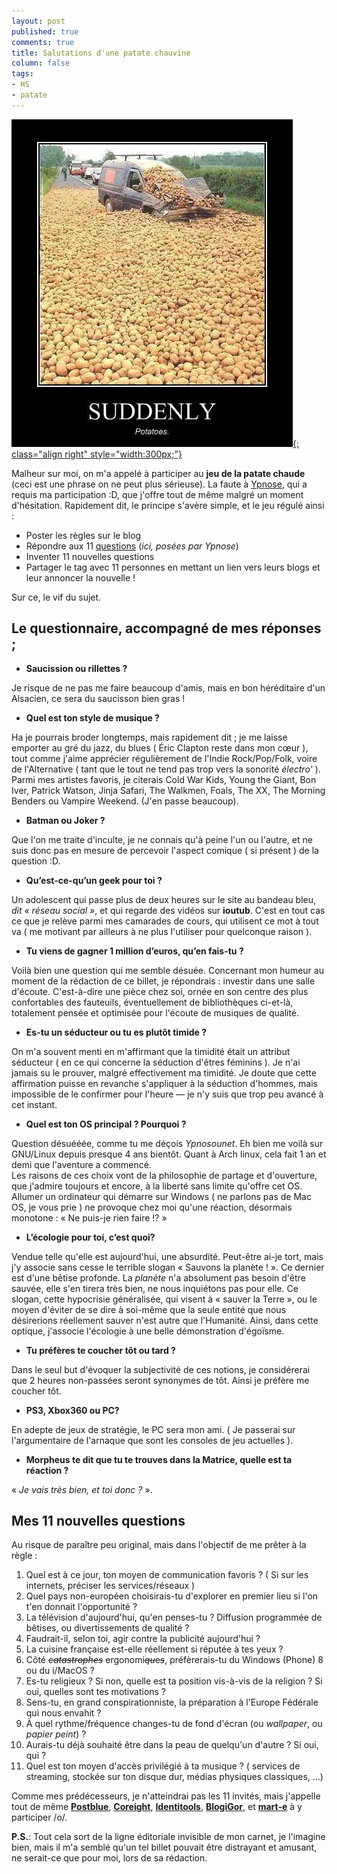 ```yaml
---
layout: post
published: true
comments: true
title: Salutations d'une patate chauvine
column: false
tags:
- HS
- patate
---
```

[![Suddenly, potatoes.](/images/potatoes.jpg){: class="align right" style="width:300px;"}](/images/potatoes.jpg)

Malheur sur moi, on m'a appelé à participer au **jeu de la patate chaude** (ceci est une phrase on ne peut plus sérieuse). La faute à [Ypnose](http://tetedulinuxien.fr/2013/02/potato-or-not/), qui a requis ma participation :D, que j'offre tout de même malgré un moment d'hésitation. Rapidement dit, le principe s'avère simple, et le jeu régulé ainsi :
* Poster les règles sur le blog
* Répondre aux 11 [questions](http://tetedulinuxien.fr/2013/02/potato-or-not/) (*ici, posées par Ypnose*)
* Inventer 11 nouvelles questions
* Partager le tag avec 11 personnes en mettant un lien vers leurs blogs et leur annoncer la nouvelle !

Sur ce, le vif du sujet.
## Le questionnaire, accompagné de mes réponses ;

* **Saucission ou rillettes ?**

Je risque de ne pas me faire beaucoup d'amis, mais en bon héréditaire d'un Alsacien, ce sera du saucisson bien gras !

* **Quel est ton style de musique ?**

Ha je pourrais broder longtemps, mais rapidement dit ; je me laisse emporter au gré du jazz, du blues ( Éric Clapton reste dans mon cœur ), tout comme j'aime apprécier régulièrement de l'Indie Rock/Pop/Folk, voire de l'Alternative ( tant que le tout ne tend pas trop vers la sonorité *électro'* ).  
Parmi mes artistes favoris, je citerais Cold War Kids, Young the Giant, Bon Iver, Patrick Watson, Jinja Safari, The Walkmen, Foals, The XX, The Morning Benders ou Vampire Weekend. (J'en passe beaucoup).

* **Batman ou Joker ?**

Que l'on me traite d'inculte, je ne connais qu'à peine l'un ou l'autre, et ne suis donc pas en mesure de percevoir l'aspect comique ( si présent ) de la question :D.

* **Qu’est-ce-qu’un geek pour toi ?**

Un adolescent qui passe plus de deux heures sur le site au bandeau bleu, *dit « réseau social »*, et qui regarde des vidéos sur **ioutub**. C'est en tout cas ce que je relève parmi mes camarades de cours, qui utilisent ce mot à tout va ( me motivant par ailleurs à ne plus l'utiliser pour quelconque raison ).

* **Tu viens de gagner 1 million d’euros, qu’en fais-tu ?**

Voilà bien une question qui me semble désuée. Concernant mon humeur au moment de la rédaction de ce billet, je répondrais : investir dans une salle d'écoute. C'est-à-dire une pièce chez soi, ornée en son centre des plus confortables des fauteuils, éventuellement de bibliothèques ci-et-là, totalement pensée et optimisée pour l'écoute de musiques de qualité.

* **Es-tu un séducteur ou tu es plutôt timide ?**

On m'a souvent menti en m'affirmant que la timidité était un attribut séducteur ( en ce qui concerne la séduction d'êtres féminins ). Je n'ai jamais su le prouver, malgré effectivement ma timidité. Je doute que cette affirmation puisse en revanche s'appliquer à la séduction d'hommes, mais impossible de le confirmer pour l'heure — je n'y suis que trop peu avancé à cet instant.

* **Quel est ton OS principal ? Pourquoi ?**

Question désuééée, comme tu me déçois *Ypnosounet*. Eh bien me voilà sur GNU/Linux depuis presque 4 ans bientôt. Quant à Arch linux, cela fait 1 an et demi que l'aventure a commencé.  
Les raisons de ces choix vont de la philosophie de partage et d'ouverture, que j'admire toujours et encore, à la liberté sans limite qu'offre cet OS. Allumer un ordinateur qui démarre sur Windows ( ne parlons pas de Mac OS, je vous prie ) ne provoque chez moi qu'une réaction, désormais monotone : « Ne puis-je rien faire !? »

* **L’écologie pour toi, c’est quoi?**

Vendue telle qu'elle est aujourd'hui, une absurdité. Peut-être ai-je tort, mais j'y associe sans cesse le terrible slogan « Sauvons la planète ! ». Ce dernier est d'une bêtise profonde. La *planète* n'a absolument pas besoin d'être sauvée, elle s'en tirera très bien, ne nous inquiétons pas pour elle. Ce slogan, cette hypocrisie généralisée, qui visent à « sauver la Terre », ou le moyen d'éviter de se dire à soi-même que la seule entité que nous désirerions réellement sauver n'est autre que l'Humanité. Ainsi, dans cette optique, j'associe l'écologie à une belle démonstration d'égoïsme.

* **Tu préfères te coucher tôt ou tard ?**

Dans le seul but d'évoquer la subjectivité de ces notions, je considérerai que 2 heures non-passées seront synonymes de tôt. Ainsi je préfère me coucher tôt.

* **PS3, Xbox360 ou PC?**

En adepte de jeux de stratégie, le PC sera mon ami. ( Je passerai sur l'argumentaire de l'arnaque que sont les consoles de jeu actuelles ).

* **Morpheus te dit que tu te trouves dans la Matrice, quelle est ta réaction ?**

« *Je vais très bien, et toi donc ?* ».

## Mes 11 nouvelles questions

Au risque de paraître peu original, mais dans l'objectif de me prêter à la règle :

1. Quel est à ce jour, ton moyen de communication favoris ? ( Si sur les internets, préciser les services/réseaux )
2. Quel pays non-européen choisirais-tu d'explorer en premier lieu si l'on t'en donnait l'opportunité ?
3. La télévision d'aujourd'hui, qu'en penses-tu ? Diffusion programmée de bêtises, ou divertissements de qualité ?
4. Faudrait-il, selon toi, agir contre la publicité aujourd'hui ?
5. La cuisine française est-elle réellement si réputée à tes yeux ?
6. Côté <span style="text-decoration:line-through"><em>catastrophes</em></span> ergonomi<span style="text-decoration:line-through"><em>qu</em></span>e<span style="text-decoration:line-through"><em>s</em></span>, préfèrerais-tu du Windows (Phone) 8 ou du i/MacOS ?
7. Es-tu religieux ? Si non, quelle est ta position vis-à-vis de la religion ? Si oui, quelles sont tes motivations ?
8. Sens-tu, en grand conspirationniste, la préparation à l'Europe Fédérale qui nous envahit ?
9. À quel rythme/fréquence changes-tu de fond d'écran (ou *wallpaper*, ou *papier peint*) ?
10. Aurais-tu déjà souhaité être dans la peau de quelqu'un d'autre ? Si oui, qui ?
11. Quel est ton moyen d'accès privilégié à ta musique ? ( services de streaming, stockée sur ton disque dur, médias physiques classiques, …)

Comme mes prédécesseurs, je n'atteindrai pas les 11 invités, mais j'appelle tout de même [**Postblue**](http://postblue.info/), [**Coreight**](http://coreight.com/), [**Identitools**](http://identitools.fr/), [**BlogiGor**](http://id-libre.org/blogigor), et [**mart-e**](http://mart-e.be/) à y participer /o/.

**P.S.**: Tout cela sort de la ligne éditoriale invisible de mon carnet, je l'imagine bien, mais il m'a semblé qu'un tel billet pouvait être distrayant et amusant, ne serait-ce que pour moi, lors de sa rédaction.
